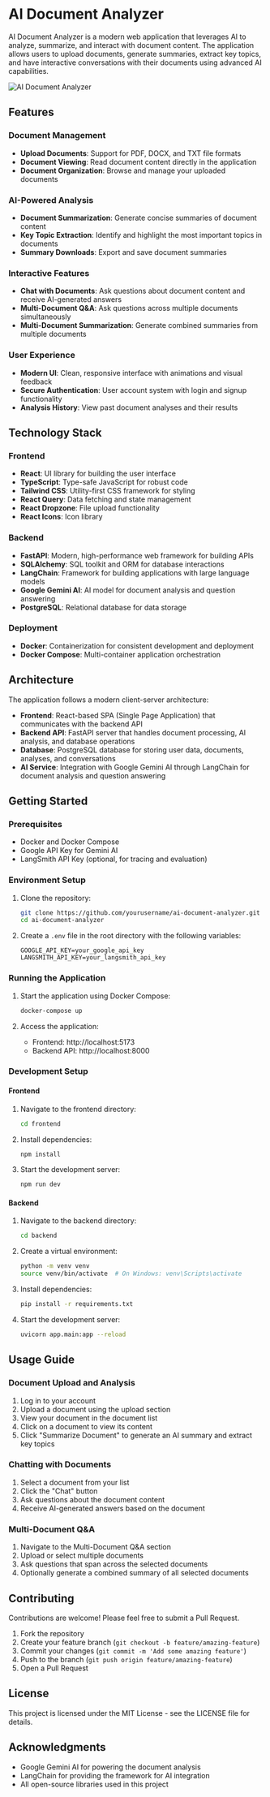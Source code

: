       
# AI Document Analyzer

AI Document Analyzer is a modern web application that leverages AI to analyze, summarize, and interact with document content. The application allows users to upload documents, generate summaries, extract key topics, and have interactive conversations with their documents using advanced AI capabilities.

![AI Document Analyzer](https://via.placeholder.com/800x400?text=AI+Document+Analyzer)

## Features

### Document Management
- **Upload Documents**: Support for PDF, DOCX, and TXT file formats
- **Document Viewing**: Read document content directly in the application
- **Document Organization**: Browse and manage your uploaded documents

### AI-Powered Analysis
- **Document Summarization**: Generate concise summaries of document content
- **Key Topic Extraction**: Identify and highlight the most important topics in documents
- **Summary Downloads**: Export and save document summaries

### Interactive Features
- **Chat with Documents**: Ask questions about document content and receive AI-generated answers
- **Multi-Document Q&A**: Ask questions across multiple documents simultaneously
- **Multi-Document Summarization**: Generate combined summaries from multiple documents

### User Experience
- **Modern UI**: Clean, responsive interface with animations and visual feedback
- **Secure Authentication**: User account system with login and signup functionality
- **Analysis History**: View past document analyses and their results

## Technology Stack

### Frontend
- **React**: UI library for building the user interface
- **TypeScript**: Type-safe JavaScript for robust code
- **Tailwind CSS**: Utility-first CSS framework for styling
- **React Query**: Data fetching and state management
- **React Dropzone**: File upload functionality
- **React Icons**: Icon library

### Backend
- **FastAPI**: Modern, high-performance web framework for building APIs
- **SQLAlchemy**: SQL toolkit and ORM for database interactions
- **LangChain**: Framework for building applications with large language models
- **Google Gemini AI**: AI model for document analysis and question answering
- **PostgreSQL**: Relational database for data storage

### Deployment
- **Docker**: Containerization for consistent development and deployment
- **Docker Compose**: Multi-container application orchestration

## Architecture

The application follows a modern client-server architecture:

- **Frontend**: React-based SPA (Single Page Application) that communicates with the backend API
- **Backend API**: FastAPI server that handles document processing, AI analysis, and database operations
- **Database**: PostgreSQL database for storing user data, documents, analyses, and conversations
- **AI Service**: Integration with Google Gemini AI through LangChain for document analysis and question answering

## Getting Started

### Prerequisites

- Docker and Docker Compose
- Google API Key for Gemini AI
- LangSmith API Key (optional, for tracing and evaluation)

### Environment Setup

1. Clone the repository:
   ```bash
   git clone https://github.com/yourusername/ai-document-analyzer.git
   cd ai-document-analyzer
   ```

2. Create a `.env` file in the root directory with the following variables:
   ```
   GOOGLE_API_KEY=your_google_api_key
   LANGSMITH_API_KEY=your_langsmith_api_key
   ```

### Running the Application

1. Start the application using Docker Compose:
   ```bash
   docker-compose up
   ```

2. Access the application:
   - Frontend: http://localhost:5173
   - Backend API: http://localhost:8000

### Development Setup

#### Frontend

1. Navigate to the frontend directory:
   ```bash
   cd frontend
   ```

2. Install dependencies:
   ```bash
   npm install
   ```

3. Start the development server:
   ```bash
   npm run dev
   ```

#### Backend

1. Navigate to the backend directory:
   ```bash
   cd backend
   ```

2. Create a virtual environment:
   ```bash
   python -m venv venv
   source venv/bin/activate  # On Windows: venv\Scripts\activate
   ```

3. Install dependencies:
   ```bash
   pip install -r requirements.txt
   ```

4. Start the development server:
   ```bash
   uvicorn app.main:app --reload
   ```

## Usage Guide

### Document Upload and Analysis

1. Log in to your account
2. Upload a document using the upload section
3. View your document in the document list
4. Click on a document to view its content
5. Click "Summarize Document" to generate an AI summary and extract key topics

### Chatting with Documents

1. Select a document from your list
2. Click the "Chat" button
3. Ask questions about the document content
4. Receive AI-generated answers based on the document

### Multi-Document Q&A

1. Navigate to the Multi-Document Q&A section
2. Upload or select multiple documents
3. Ask questions that span across the selected documents
4. Optionally generate a combined summary of all selected documents

## Contributing

Contributions are welcome! Please feel free to submit a Pull Request.

1. Fork the repository
2. Create your feature branch (`git checkout -b feature/amazing-feature`)
3. Commit your changes (`git commit -m 'Add some amazing feature'`)
4. Push to the branch (`git push origin feature/amazing-feature`)
5. Open a Pull Request

## License

This project is licensed under the MIT License - see the LICENSE file for details.

## Acknowledgments

- Google Gemini AI for powering the document analysis
- LangChain for providing the framework for AI integration
- All open-source libraries used in this project

        
